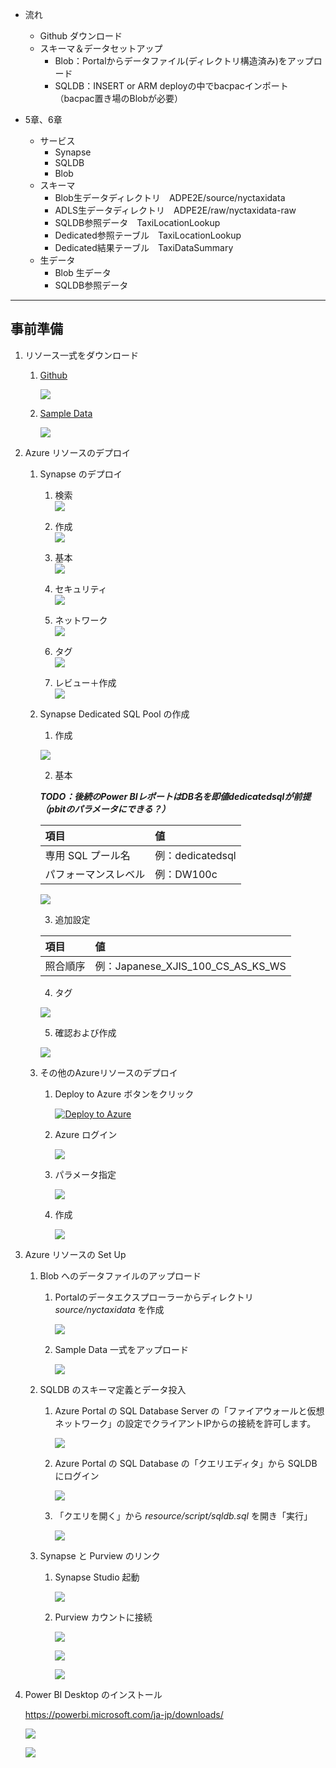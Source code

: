 - 流れ
  - Github ダウンロード
  - スキーマ＆データセットアップ
    - Blob：Portalからデータファイル(ディレクトリ構造済み)をアップロード
    - SQLDB：INSERT or ARM deployの中でbacpacインポート（bacpac置き場のBlobが必要）
		
- 5章、6章
  - サービス
    - Synapse
    - SQLDB
    - Blob
  - スキーマ
    - Blob生データディレクトリ　ADPE2E/source/nyctaxidata
    - ADLS生データディレクトリ　ADPE2E/raw/nyctaxidata-raw
    - SQLDB参照データ　TaxiLocationLookup
    - Dedicated参照テーブル　TaxiLocationLookup
    - Dedicated結果テーブル　TaxiDataSummary
  -  生データ
     -  Blob 生データ
     -  SQLDB参照データ


---
## **事前準備**

1. リソース一式をダウンロード   

   1. [Github](https://github.com/gho9o9/SynapseHandsOn)  

      ![](images/SynapseTechBook_2022-01-24-23-03-12.png)

   2. [Sample Data](https://o9o9storageshare.blob.core.windows.net/share/synapse_hands_on/nyctaxidata.zip)  
      
      ![](images/SynapseTechBook_2022-01-24-23-18-16.png)

2. Azure リソースのデプロイ

   1. Synapse のデプロイ

      1. 検索  
         ![](images/SynapseTechBook_2022-01-24-21-53-26.png)

      2. 作成  
         ![](images/SynapseTechBook_2022-01-24-21-54-34.png)

      3. 基本  
         ![](images/SynapseTechBook_2022-01-24-22-04-17.png)

      4. セキュリティ  
         ![](images/SynapseTechBook_2022-01-24-22-06-05.png)

      5. ネットワーク  
         ![](images/SynapseTechBook_2022-01-24-22-06-42.png)

      6. タグ  
         ![](images/SynapseTechBook_2022-01-24-22-07-13.png)

      7. レビュー＋作成  
         ![](images/SynapseTechBook_2022-01-24-22-08-02.png)
   
   2. Synapse Dedicated SQL Pool の作成
   
      1. 作成  

        ![](images/SynapseTechBook_2022-01-25-09-32-58.png)

      2. 基本  
        
        ***TODO：後続のPower BIレポートはDB名を即値dedicatedsqlが前提（pbitのパラメータにできる？）***

        | 項目 | 値 |
        | :---- | :---- |
        | 専用 SQL プール名 | 例：dedicatedsql |
        | パフォーマンスレベル | 例：DW100c |

        ![](images/SynapseTechBook_2022-01-25-09-39-42.png)

      3. 追加設定
        
        | 項目 | 値 |
        | :---- | :---- |
        | 照合順序 | 例：Japanese_XJIS_100_CS_AS_KS_WS |      

      4. タグ

        ![](images/SynapseTechBook_2022-01-25-10-04-38.png)

      5. 確認および作成

        ![](images/SynapseTechBook_2022-01-25-10-05-06.png)


   3. その他のAzureリソースのデプロイ  
      
      1. Deploy to Azure ボタンをクリック  

         [![Deploy to Azure](https://aka.ms/deploytoazurebutton)](https://portal.azure.com/#create/Microsoft.Template/uri/https%3A%2F%2Fraw.githubusercontent.com%2Fgho9o9%2FSynapseHandsOn%2Fmain%2Fresource%2Fdeploy%2Fazuredeploy.json)

      2. Azure ログイン  

         ![](images/SynapseTechBook_2022-01-24-22-12-41.png)

      3. パラメータ指定  

         ![](images/SynapseTechBook_2022-01-24-23-23-04.png)

      4. 作成  
      
         ![](images/SynapseTechBook_2022-01-24-23-23-32.png)   
      
3. Azure リソースの Set Up  

   1. Blob へのデータファイルのアップロード  

      1. Portalのデータエクスプローラーからディレクトリ *source/nyctaxidata* を作成

         ![](images/SynapseTechBook_2022-01-25-00-09-42.png)

      2. Sample Data 一式をアップロード

         ![](images/SynapseTechBook_2022-01-25-00-30-28.png)

   2. SQLDB のスキーマ定義とデータ投入  

      1. Azure Portal の SQL Database Server の「ファイアウォールと仮想ネットワーク」の設定でクライアントIPからの接続を許可します。
         
         ![](images/SynapseTechBook_2022-02-03-15-45-50.png)

      2. Azure Portal の SQL Database の「クエリエディタ」から SQLDB にログイン  

         ![](images/SynapseTechBook_2022-01-25-00-15-09.png)

      3. 「クエリを開く」から *resource/script/sqldb.sql* を開き「実行」  

         ![](images/SynapseTechBook_2022-01-25-00-18-49.png)

   3. Synapse と Purview のリンク  

      1. Synapse Studio 起動  
         
          ![](images/SynapseTechBook_2022-01-25-00-32-59.png)

      2.  Purview カウントに接続  

          ![](images/SynapseTechBook_2022-01-25-00-34-06.png)

          ![](images/SynapseTechBook_2022-01-25-00-34-43.png)

          ![](images/SynapseTechBook_2022-01-25-00-36-50.png)

4. Power BI Desktop のインストール  
   
   https://powerbi.microsoft.com/ja-jp/downloads/

   ![](images/SynapseTechBook_2022-01-30-19-45-21.png)

   ![](images/SynapseTechBook_2022-01-30-19-51-03.png)

